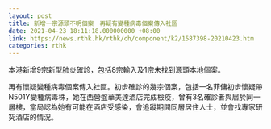 ```yaml
---
layout: post
title: 新增一宗源頭不明個案　再疑有變種病毒個案傳入社區
date: 2021-04-23 18:11:18.000000000 +08:00
link: https://news.rthk.hk/rthk/ch/component/k2/1587398-20210423.htm
categories: rthk
---
```


本港新增9宗新型肺炎確診，包括8宗輸入及1宗未找到源頭本地個案。

再有懷疑變種病毒個案傳入社區。初步確診的幾宗個案，包括一名菲傭初步懷疑帶N501Y變種病毒株，她在西營盤華美達酒店完成檢疫，曾有3名確診者與居於同一層樓，當局認為她有可能在酒店受感染，會追蹤期間同層居住人士，並會找專家研究酒店的情況。　
